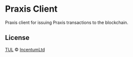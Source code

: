 # Praxis Client

Praxis client for issuing Praxis transactions to the blockchain.

## License

[TUL](LICENSE) © [IncentumLtd](https://incentum.network)
